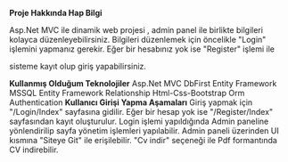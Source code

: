 **Proje Hakkında Hap Bilgi**

Asp.Net MVC ile dinamik web projesi , admin panel ile birlikte bilgileri kolayca düzenleyebilirsiniz. Bilgileri düzenlemek için öncelikle "Login" işlemini yapmanız gerekir. Eğer bir hesabınız yok ise "Register" işlemi ile 

sisteme kayıt olup giriş yapabilirsiniz.

**Kullanmış Olduğum Teknolojiler**
Asp.Net MVC
DbFirst
Entity Framework
MSSQL
Entity Framework
Relationship
Html-Css-Bootstrap
Orm
Authentication
**Kullanıcı Girişi Yapma Aşamaları**
Giriş yapmak için "/Login/Index" sayfasına gidilir.
Eğer bir hesap yok ise "/Register/Index" sayfasından kayıt oluşturulur.
Login işlemi yapıldığında Admin paneline yönlendirilip sayfa yönetim işlemleri yapılabilir.
Admin paneli üzerinden UI kısmına "Siteye Git" ile erişilebilir.
"Cv indir" seçeneği ile Pdf formantında CV indirebilir.
